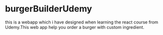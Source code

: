 # burgerBuilderUdemy
this is a webapp which i have designed when learning the react course from Udemy.This web app help you order a burger with custom ingredient.
